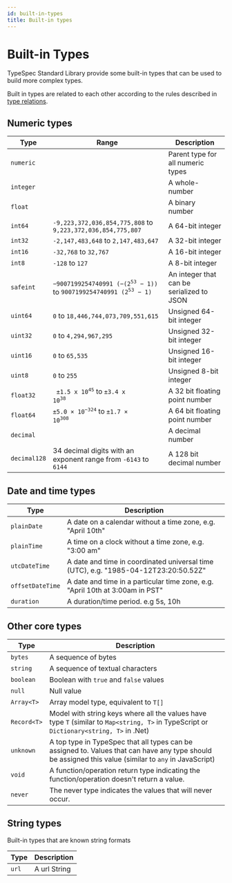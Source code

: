 ```yaml
---
id: built-in-types
title: Built-in types
---
```


# Built-in Types

TypeSpec Standard Library provide some built-in types that can be used to build more complex types.

Built in types are related to each other according to the rules described in [type relations](../language-basics/type-relations.md).

## Numeric types

| Type         | Range                                                                                                        | Description                               |
| ------------ | ------------------------------------------------------------------------------------------------------------ | ----------------------------------------- |
| `numeric`    |                                                                                                              | Parent type for all numeric types         |
| `integer`    |                                                                                                              | A whole-number                            |
| `float`      |                                                                                                              | A binary number                           |
| `int64`      | `-9,223,372,036,854,775,808` to `9,223,372,036,854,775,807`                                                  | A 64-bit integer                          |
| `int32`      | `-2,147,483,648` to `2,147,483,647`                                                                          | A 32-bit integer                          |
| `int16`      | `-32,768` to `32,767`                                                                                        | A 16-bit integer                          |
| `int8`       | `-128` to `127`                                                                                              | A 8-bit integer                           |
| `safeint`    | <code>−9007199254740991 (−(2<sup>53</sup> − 1))</code> to <code>9007199254740991 (2<sup>53</sup> − 1)</code> | An integer that can be serialized to JSON |
| `uint64`     | `0` to `18,446,744,073,709,551,615`                                                                          | Unsigned 64-bit integer                   |
| `uint32`     | `0` to `4,294,967,295`                                                                                       | Unsigned 32-bit integer                   |
| `uint16`     | `0` to `65,535`                                                                                              | Unsigned 16-bit integer                   |
| `uint8`      | `0` to `255 `                                                                                                | Unsigned 8-bit integer                    |
| `float32`    | <code> ±1.5 x 10<sup>45</sup></code> to <code>±3.4 x 10<sup>38</sup></code>                                  | A 32 bit floating point number            |
| `float64`    | <code>±5.0 × 10<sup>−324</sup></code> to <code>±1.7 × 10<sup>308</sup></code>                                | A 64 bit floating point number            |
| `decimal`    |                                                                                                              | A decimal number                          |
| `decimal128` | 34 decimal digits with an exponent range from `-6143` to `6144`                                              | A 128 bit decimal number                  |

## Date and time types

| Type             | Description                                                                         |
| ---------------- | ----------------------------------------------------------------------------------- |
| `plainDate`      | A date on a calendar without a time zone, e.g. "April 10th"                         |
| `plainTime`      | A time on a clock without a time zone, e.g. "3:00 am"                               |
| `utcDateTime`    | A date and time in coordinated universal time (UTC), e.g. "1985-04-12T23:20:50.52Z" |
| `offsetDateTime` | A date and time in a particular time zone, e.g. "April 10th at 3:00am in PST"       |
| `duration`       | A duration/time period. e.g 5s, 10h                                                 |

## Other core types

| Type        | Description                                                                                                                                            |
| ----------- | ------------------------------------------------------------------------------------------------------------------------------------------------------ |
| `bytes`     | A sequence of bytes                                                                                                                                    |
| `string`    | A sequence of textual characters                                                                                                                       |
| `boolean`   | Boolean with `true` and `false` values                                                                                                                 |
| `null`      | Null value                                                                                                                                             |
| `Array<T>`  | Array model type, equivalent to `T[]`                                                                                                                  |
| `Record<T>` | Model with string keys where all the values have type `T` (similar to `Map<string, T>` in TypeScript or `Dictionary<string, T>` in .Net)               |
| `unknown`   | A top type in TypeSpec that all types can be assigned to. Values that can have any type should be assigned this value (similar to `any` in JavaScript) |
| `void`      | A function/operation return type indicating the function/operation doesn't return a value.                                                             |
| `never`     | The never type indicates the values that will never occur.                                                                                             |

## String types

Built-in types that are known string formats

| Type  | Description  |
| ----- | ------------ |
| `url` | A url String |
